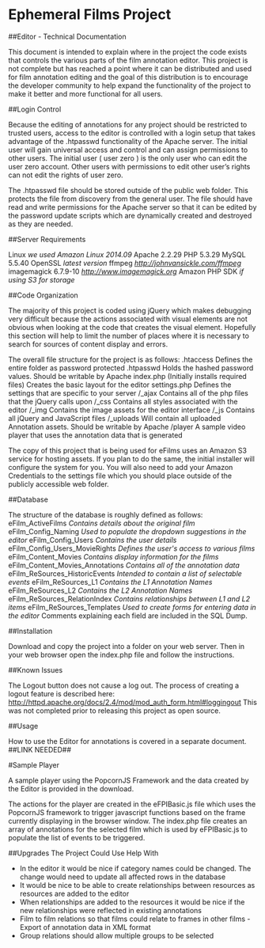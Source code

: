 # Ephemeral Films Project

##Editor - Technical Documentation

This document is intended to explain where in the project the code exists that controls the various parts of the film annotation editor. This project is not complete but has reached a point where it can be distributed and used for film annotation editing and the goal of this distribution is to encourage the developer community to help expand the functionality of the project to make it better and more functional for all users.

##Login Control

Because the editing of annotations for any project should be restricted to trusted users, access to the editor is controlled with a login setup that takes advantage of the .htpasswd functionality of the Apache server. The initial user will gain universal access and control and can assign permissions to other users. The initial user ( user zero ) is the only user who can edit the user zero account. Other users with permissions to edit other user’s rights can not edit the rights of user zero.

The .htpasswd file should be stored outside of the public web folder. This protects the file from discovery from the general user. The file should have read and write permissions for the Apache server so that it can be edited by the password update scripts which are dynamically created and destroyed as they are needed.

##Server Requirements

Linux *we used Amazon Linux 2014.09*
Apache 2.2.29
PHP 5.3.29
MySQL 5.5.40
OpenSSL *latest version*
ffmpeg *http://johnvansickle.com/ffmpeg*
imagemagick 6.7.9-10 *http://www.imagemagick.org*
Amazon PHP SDK *if using S3 for storage*

##Code Organization

The majority of this project is coded using jQuery which makes debugging very difficult because the actions associated with visual elements are not obvious when looking at the code that creates the visual element. Hopefully this section will help to limit the number of places where it is necessary to search for sources of content display and errors.

The overall file structure for the project is as follows:
.htaccess Defines the entire folder as password protected
.htpasswd Holds the hashed password values. Should be writable by Apache index.php (Initially installs required files) Creates the basic layout for the editor settings.php Defines the settings that are specific to your server
/_ajax Contains all of the php files that the jQuery calls upon
/_css Contains all styles associated with the editor
/_img Contains the image assets for the editor interface
/_js Contains all jQuery and JavaScript files
/_uploads Will contain all uploaded Annotation assets. Should be writable by Apache /player A sample video player that uses the annotation data that is generated 

The copy of this project that is being used for eFilms uses an Amazon S3 service for hosting assets. If you plan to do the same, the initial installer will configure the system for you. You will also need to add your Amazon Credentials to the settings file which you should place outside of the publicly accessible web folder.

##Database

The structure of the database is roughly defined as follows:
eFilm_ActiveFilms *Contains details about the original film*
eFilm_Config_Naming *Used to populate the dropdown suggestions in the editor*
eFilm_Config_Users *Contains the user details*
eFilm_Config_Users_MovieRights *Defines the user's access to various films*
eFilm_Content_Movies *Contains display information for the films*
eFilm_Content_Movies_Annotations *Contains all of the annotation data*
eFilm_ReSources_HistoricEvents *Intended to contain a list of selectable events*
eFilm_ReSources_L1 *Contains the L1 Annotation Names*
eFilm_ReSources_L2 *Contains the L2 Annotation Names*
eFilm_ReSources_RelationIndex *Contains relationships between L1 and L2 items*
eFilm_ReSources_Templates *Used to create forms for entering data in the editor*
Comments explaining each field are included in the SQL Dump.

##Installation

Download and copy the project into a folder on your web server. Then in your web browser open the index.php file and follow the instructions.

##Known Issues

The Logout button does not cause a log out. The process of creating a logout feature is described here: http://httpd.apache.org/docs/2.4/mod/mod_auth_form.html#loggingout This was not completed prior to releasing this project as open source.

##Usage

How to use the Editor for annotations is covered in a separate document. ##LINK NEEDED##

#Sample Player

A sample player using the PopcornJS Framework and the data created by the Editor is provided in the download.

The actions for the player are created in the eFPIBasic.js file which uses the PopcornJS framework to trigger javascript functions based on the frame currently displaying in the browser window. The index.php file creates an array of annotations for the selected film which is used by eFPIBasic.js to populate the list of events to be triggered.

##Upgrades The Project Could Use Help With
- In the editor it would be nice if category names could be changed. The change would need to update all affected rows in the database
- It would be nice to be able to create relationships between resources as resources are added to the editor
- When relationships are added to the resources it would be nice if the new relationships were reflected in existing annotations
- Film to film relations so that films could relate to frames in other films - Export of annotation data in XML format
- Group relations should allow multiple groups to be selected
